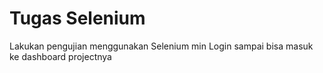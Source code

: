 # Tugas Selenium
Lakukan pengujian menggunakan Selenium
min Login sampai bisa masuk ke dashboard projectnya